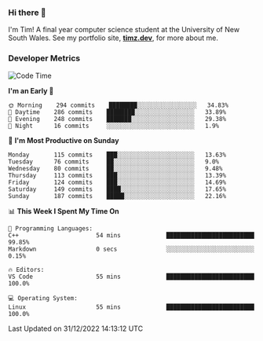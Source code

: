 ### Hi there 👋

I'm Tim! A final year computer science student at the University of New South
Wales. See my portfolio site, <strong><a href="https://timz.dev">timz.dev</a></strong>,
for more about me.

### Developer Metrics

<!-- [![Top Languages](https://github-readme-stats.vercel.app/api/wakatime?username=Tymotex&langs_count=5&custom_title=Top%205%20Languages&hide=Other&theme=material-palenight)](https://github.com/anuraghazra/github-readme-stats) -->

<!--START_SECTION:waka-->
![Code Time](http://img.shields.io/badge/Code%20Time-1%2C124%20hrs%2046%20mins-blue)

**I'm an Early 🐤** 

```text
🌞 Morning    294 commits    ████████░░░░░░░░░░░░░░░░░   34.83% 
🌆 Daytime    286 commits    ████████░░░░░░░░░░░░░░░░░   33.89% 
🌃 Evening    248 commits    ███████░░░░░░░░░░░░░░░░░░   29.38% 
🌙 Night      16 commits     ░░░░░░░░░░░░░░░░░░░░░░░░░   1.9%

```
📅 **I'm Most Productive on Sunday** 

```text
Monday       115 commits    ███░░░░░░░░░░░░░░░░░░░░░░   13.63% 
Tuesday      76 commits     ██░░░░░░░░░░░░░░░░░░░░░░░   9.0% 
Wednesday    80 commits     ██░░░░░░░░░░░░░░░░░░░░░░░   9.48% 
Thursday     113 commits    ███░░░░░░░░░░░░░░░░░░░░░░   13.39% 
Friday       124 commits    ███░░░░░░░░░░░░░░░░░░░░░░   14.69% 
Saturday     149 commits    ████░░░░░░░░░░░░░░░░░░░░░   17.65% 
Sunday       187 commits    █████░░░░░░░░░░░░░░░░░░░░   22.16%

```


📊 **This Week I Spent My Time On** 

```text
💬 Programming Languages: 
C++                      54 mins             █████████████████████████   99.85% 
Markdown                 0 secs              ░░░░░░░░░░░░░░░░░░░░░░░░░   0.15%

🔥 Editors: 
VS Code                  55 mins             █████████████████████████   100.0%

💻 Operating System: 
Linux                    55 mins             █████████████████████████   100.0%

```


 Last Updated on 31/12/2022 14:13:12 UTC
<!--END_SECTION:waka-->

<!-- [![Tymotex's GitHub stats](https://github-readme-stats.vercel.app/api?username=Tymotex)](https://github.com/anuraghazra/github-readme-stats) -->
